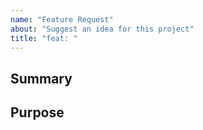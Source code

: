 ```yaml
---
name: "Feature Request"
about: "Suggest an idea for this project"
title: "feat: "
---
```

## Summary
<!-- Tell us what the suggestion is -->

## Purpose
<!-- Describe the specific problem or need you think this feature will solve, and who it will help. -->